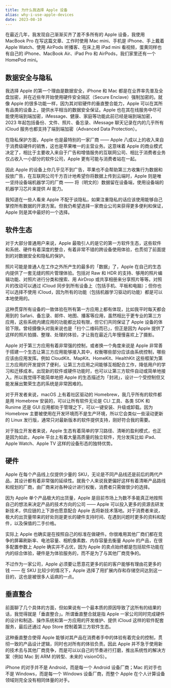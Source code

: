 ```yaml
---
title: 为什么我选择 Apple 设备
alias: why-i-use-apple-devices
date: 2023-08-10
---
```


在最近几年，我发现自己渐渐买齐了差不多所有的 Apple 设备，我使用 MacBook Pro 在写这篇文章、工作时使用 Mac mini、手机是 iPhone、手上戴着 Apple Watch、使用 AirPods 听播客、在床上用 iPad mini 看视频，蛋黄同样也有自己的 iPhone、MacBook Air、iPad Pro 和 AirPods，我们家里还有一个 HomePod mini。

## 数据安全与隐私
我选择 Apple 的第一个理由是数据安全，iPhone 和 Mac 都是在业界率先普及全盘加密，并在近些年开始使用硬件安全隔区（Secure Enclave）强制加密的。就像 Apple 的很多功能一样，因为其对软硬件的垂直整合能力，Apple 可以在其所有品类的设备上，提供水平相当的数据安全保证。Apple 也在其在线服务中尽可能使用端到端加密，iMessage、健康、家庭等功能此前已经是端到端加密，2023 年起包括备份、文件、照片、备忘录、iMessage 聊天记录在内的几乎所有 iCloud 服务也都支持了端到端加密（Advanced Data Protection）。

在隐私保护方面，Apple 也是最特别的一家厂商 —— Apple 八成以上的收入来自于消费级硬件的销售，这也是苹果唯一的主营业务。这意味着 Apple 的商业模式决定了，相比于主要收入来自于广告和增值服务的互联网公司、相比于消费者业务仅占收入一小部分的软件公司，Apple 更有可能与消费者站在一起。

因此 Apple 的设备上你几乎见不到广告，苹果也不会帮助第三方收集行为数据和投放广告，在互联网公司千方百计地希望你将数据上传到云端时，Apple 则是唯一坚持设备端机器学习的厂商 —— 将（明文的）数据留在设备端，使用设备端的机器学习芯片来提供 AI 能力。

我知道在一些人看来 Apple 不配于谈隐私，如果注重隐私的话应该使用能够自己掌控所有数据的开源方案。但我仍希望选择一家商业公司来获得更多便利和保证，Apple 则是其中最好的一个选择。

## 软件生态
对于大部分普通用户来说，Apple 最吸引人的是它的第一方软件生态，这些软件和系统、硬件有着深度的整合，有着非常不错的跨设备使用体验，也贯彻了前面提到的对数据安全和隐私的保护。

照片可能是普通人在工作之外所产生的最多的「数据」了，Apple 在自己的生态内提供了一套无缝的照片管理体验。包括对 Raw 和 HDR 的支持、够用的照片编辑功能、对照片进行分类和搜索、用 AirDrop 或共享相册来分享照片等等。对照片的改动可以通过 iCloud 同步到所有设备上（包括手机、平板和电脑）；但你也可以选择不使用 iCloud，因为所有的功能（包括机器学习驱动的功能）都是可以本地使用的。

这种贯穿所有设备的一致体验在所有第一方应用上都有体现，比如我平时每天都会用到的 Safari、备忘录、邮件、地图、播客等应用，虽然相比于更专业的第三方应用，这些系统内建应用的功能都比较有限，但它们共同保证了 Apple 设备的体验下限。曾经摄像头对我来说也是「扫个二维码而已」，但正是因为 Apple 提供了这样的照片拍摄、整理、处理的体验，才让我在最近几年慢慢喜欢上了摄影。

Apple 对于第三方应用有着非常强的控制，或者换一个角度来说是 Apple 非常善于搭建一个生态让第三方应用能够接入其中，权衡哪些部分应该由系统控制，哪些应该由应用发挥。例如 CloudKit、MapKit、HomeKit、HealthKit 这些框架为第三方应用的开发提供了便利，让第三方应用之间能够互相配合工作，降低用户的学习和迁移成本。出现新的软件或硬件功能时，也可以让第三方软件自动或简单地接入。所以我觉得不能简单地把 Apple 的生态描述为「封闭」，设计一个受控制但又能发展出繁荣生态的系统是非常困难的。

对于开发者来说，macOS 上有着社区驱动的 Homebrew，我几乎所有的软件都是用 Homebrew 安装的，可以让所有软件无论是 CLI 工具、各类 SDK 和 Runime 还是 GUI 应用都处于管理之下，可以一键安装、升级或卸载。因为 Homebrew 主要被使用在开发环境而不是生产环境，所以它会类似一些滚动更新的 Linux 发行版，通常只对最新版本的软件提供支持，刚好符合我的需要。

对于独立开发者来说，Apple 生态有着简单的学习路径、清晰的盈利模式，也正是因为如此，Apple 平台上有着大量高质量的独立软件，充分发挥比如 iPad、Apple Watch、Apple TV 这样的设备形态的独特优势。

## 硬件
Apple 在每个产品线上仅提供少量的 SKU，无论是不同产品线还是前后的两代产品，其设计都有着非常强的延续性。就我个人来说我更偏好这样有着清晰产品路线和规划的厂商，由厂商来对各种设计进行权衡，消费者只需做很少的选择。

因为 Apple 单个产品极大的出货量，Apple 是目前市场上为数不多能真正地按照自己的想法来决定产品的技术方向的公司 —— Apple 可以投入更多的资源去研发新技术，供应链的上下游也愿意配合 Apple 去将新技术落地。对于消费者来说，极大的出货量带来的好处则是更长的硬件支持时间、在遇到问题时更多的资料和配件，以及保值的二手价格。

实际上 Apple 也确实是在按照自己的标准在做硬件。你很难用其他厂商们都在竞争的屏幕刷新率、电池容量、相机像素数、内存容量去衡量 Apple 的产品，在很多配置参数上 Apple 确实并不占优，因为 Apple 的卖点始终都是包括软件功能在内的综合体验，硬件是为体验服务的，而不是为了与其他厂商竞争的。

不过作为一家公司，Apple 必须要让愿意花更多的前的客户能够有理由花更多的钱 —— 在 SKU 比较少的情况下，Apple 选择了用扩展内存和存储空间达到这一目的，这也是被很多人诟病的一点。

## 垂直整合
前面聊了几个具体的方面，但如果说有一个最本质的原因导致了这所有的结果的话，我觉得就是「垂直整合」。所谓垂直整合就是指 Apple 一家公司同时完成硬件的设计和制造、操作系统和第一方应用的开发维护、提供 iCloud 这样的软件配套服务，最后还通过 App Store 控制着第三方软件生态。

这种垂直整合使得 Apple 能够对其产品在消费者手中的体验有着完全的控制，贯彻一致的产品设计逻辑，同时也对所有的体验负责。因此 Apple 并不急于使用新的技术去与其他厂商竞争，而是可以以自己的节奏进行打磨，推出系统性的解决方案（例如 Mac 到 ARM 的转型、未来的 visionOS）。

iPhone 的对手并不是 Android，而是每一个 Android 设备厂商；Mac 的对手也不是 Windows，而是每一个 Windows 设备厂商，而整个 Apple 在个人计算设备领域则完全没有相同体量的对手。
